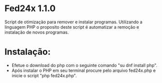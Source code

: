 # Fed24x 1.1.0
Script de otimização para remover e instalar programas.
Utilizando a linguagem PHP o proposito deste script é automatizar a remoção e instalação de novos programas.

# Instalação:
- Efetue o download do php com o seguinte comando "su dnf install php".
- Após instalar o PHP em seu terminal procure pelo arquivo fed24x.php e inicie o script "php fed24x.php".
